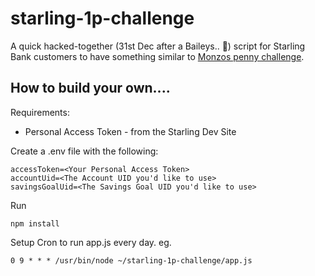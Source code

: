 # starling-1p-challenge

A quick hacked-together (31st Dec after a Baileys.. 🥃) script for Starling Bank customers to have something similar to [Monzos penny challenge](https://monzo.com/blog/2019/04/10/1p-savings-challenge-monzo).

## How to build your own....

Requirements:

- Personal Access Token - from the Starling Dev Site

Create a .env file with the following:

```
accessToken=<Your Personal Access Token>
accountUid=<The Account UID you'd like to use>
savingsGoalUid=<The Savings Goal UID you'd like to use>
```

Run

`npm install`

Setup Cron to run app.js every day. eg.

`0 9 * * * /usr/bin/node ~/starling-1p-challenge/app.js`
